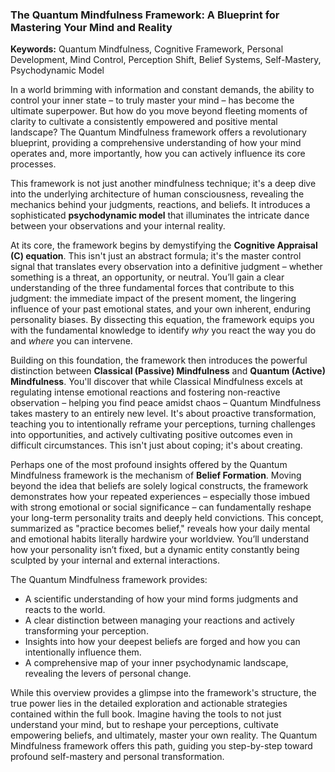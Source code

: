 ### The Quantum Mindfulness Framework: A Blueprint for Mastering Your Mind and Reality
**Keywords:** Quantum Mindfulness, Cognitive Framework, Personal Development, Mind Control, Perception Shift, Belief Systems, Self-Mastery, Psychodynamic Model

In a world brimming with information and constant demands, the ability to control your inner state – to truly master your mind – has become the ultimate superpower. But how do you move beyond fleeting moments of clarity to cultivate a consistently empowered and positive mental landscape? The Quantum Mindfulness framework offers a revolutionary blueprint, providing a comprehensive understanding of how your mind operates and, more importantly, how you can actively influence its core processes.

This framework is not just another mindfulness technique; it's a deep dive into the underlying architecture of human consciousness, revealing the mechanics behind your judgments, reactions, and beliefs. It introduces a sophisticated **psychodynamic model** that illuminates the intricate dance between your observations and your internal reality.

At its core, the framework begins by demystifying the **Cognitive Appraisal (C) equation**. This isn't just an abstract formula; it's the master control signal that translates every observation into a definitive judgment – whether something is a threat, an opportunity, or neutral. You’ll gain a clear understanding of the three fundamental forces that contribute to this judgment: the immediate impact of the present moment, the lingering influence of your past emotional states, and your own inherent, enduring personality biases. By dissecting this equation, the framework equips you with the fundamental knowledge to identify *why* you react the way you do and *where* you can intervene.

Building on this foundation, the framework then introduces the powerful distinction between **Classical (Passive) Mindfulness** and **Quantum (Active) Mindfulness**. You'll discover that while Classical Mindfulness excels at regulating intense emotional reactions and fostering non-reactive observation – helping you find peace amidst chaos – Quantum Mindfulness takes mastery to an entirely new level. It's about proactive transformation, teaching you to intentionally reframe your perceptions, turning challenges into opportunities, and actively cultivating positive outcomes even in difficult circumstances. This isn't just about coping; it's about creating.

Perhaps one of the most profound insights offered by the Quantum Mindfulness framework is the mechanism of **Belief Formation**. Moving beyond the idea that beliefs are solely logical constructs, the framework demonstrates how your repeated experiences – especially those imbued with strong emotional or social significance – can fundamentally reshape your long-term personality traits and deeply held convictions. This concept, summarized as "practice becomes belief," reveals how your daily mental and emotional habits literally hardwire your worldview. You’ll understand how your personality isn’t fixed, but a dynamic entity constantly being sculpted by your internal and external interactions.

The Quantum Mindfulness framework provides:
*   A scientific understanding of how your mind forms judgments and reacts to the world.
*   A clear distinction between managing your reactions and actively transforming your perception.
*   Insights into how your deepest beliefs are forged and how you can intentionally influence them.
*   A comprehensive map of your inner psychodynamic landscape, revealing the levers of personal change.

While this overview provides a glimpse into the framework's structure, the true power lies in the detailed exploration and actionable strategies contained within the full book. Imagine having the tools to not just understand your mind, but to reshape your perceptions, cultivate empowering beliefs, and ultimately, master your own reality. The Quantum Mindfulness framework offers this path, guiding you step-by-step toward profound self-mastery and personal transformation.